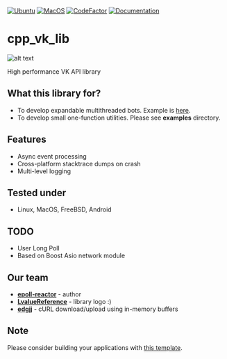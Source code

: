 [![Ubuntu](https://github.com/epoll-reactor/cpp_vk_lib/workflows/Ubuntu/badge.svg)](https://github.com/epoll-reactor/cpp_vk_lib/actions?query=workflow%3AUbuntu)
[![MacOS](https://github.com/epoll-reactor/cpp_vk_lib/workflows/MacOS/badge.svg)](https://github.com/epoll-reactor/cpp_vk_lib/actions?query=workflow%3AMacOS)
[![CodeFactor](https://www.codefactor.io/repository/github/epoll-reactor/cpp_vk_lib/badge/master)](https://www.codefactor.io/repository/github/epoll-reactor/cpp_vk_lib/overview/master)
[![Documentation](https://img.shields.io/badge/docs-doxygen-blue.svg)](https://epoll-reactor.github.io/cpp_vk_lib/index.html)

# cpp_vk_lib
![alt text](https://github.com/epoll-reactor/cpp_vk_lib/blob/master/images/cpp_vk_lib_logo_big.jpg?raw=true)

High performance VK API library

## What this library for?
* To develop expandable multithreaded bots. Example is [here](https://github.com/epoll-reactor/template_cpp_vk_bot).
* To develop small one-function utilities. Please see **examples** directory.

## Features
* Async event processing
* Cross-platform stacktrace dumps on crash
* Multi-level logging

## Tested under
* Linux, MacOS, FreeBSD, Android

## TODO
* User Long Poll
* Based on Boost Asio network module

## Our team
* **[epoll-reactor](https://github.com/epoll-reactor)** - author
* **[LvalueReference](https://github.com/LvalueReference)** - library logo :)
* **[edgjj](https://github.com/edgjj)** - cURL download/upload using in-memory buffers

## Note
Please consider building your applications with [this template](https://github.com/epoll-reactor/template_cpp_vk_bot).
